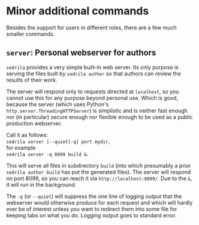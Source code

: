 # Minor additional commands

Besides the support for users in different roles, 
there are a few much smaller commands.


## `server`: Personal webserver for authors

`sedrila` provides a very simple built-in web server.
Its only purpose is serving the files built by `sedrila author`
so that authors can review the results of their work.

The server will respond only to requests directed at `localhost`,
so you cannot use this for any purpose beyond personal use.
Which is good, because the server (which uses Python's `http.server.ThreadingHTTPServer`)
is simplistic and is neither fast enough nor (in particular) secure enough nor flexible enough
to be used as a public production webserver.

Call it as follows:  
`sedrila server [--quiet|-q] port mydir`,  
for example  
`sedrila server -q 8099 build &`.

This will serve all files in subdirectory `build` (into which presumably a prior
`sedrila author build` has put the generated files).
The server will respond on port 8099, so you can reach it via
`http://localhost:8099/`.
Due to the `&`, it will run in the background.

The `-q` (or `--quiet`) will suppress the one line of logging output that the webserver
would otherwise produce for each request and which will hardly ever be of interest
unless you want to redirect them into some file for keeping tabs on what you do.
Logging output goes to standard error.
